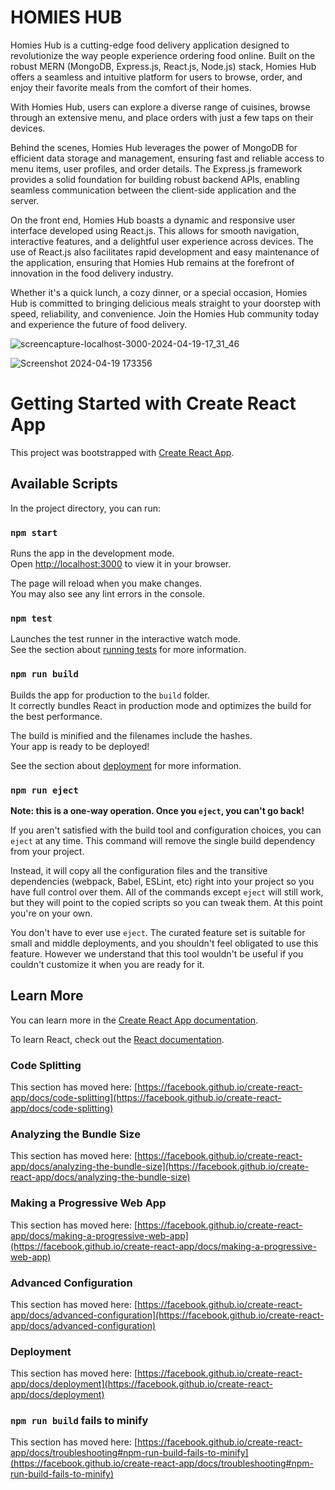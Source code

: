 # HOMIES HUB

Homies Hub is a cutting-edge food delivery application designed to revolutionize the way people experience ordering food online. Built on the robust MERN (MongoDB, Express.js, React.js, Node.js) stack, Homies Hub offers a seamless and intuitive platform for users to browse, order, and enjoy their favorite meals from the comfort of their homes.

With Homies Hub, users can explore a diverse range of cuisines, browse through an extensive menu, and place orders with just a few taps on their devices.

Behind the scenes, Homies Hub leverages the power of MongoDB for efficient data storage and management, ensuring fast and reliable access to menu items, user profiles, and order details. The Express.js framework provides a solid foundation for building robust backend APIs, enabling seamless communication between the client-side application and the server.

On the front end, Homies Hub boasts a dynamic and responsive user interface developed using React.js. This allows for smooth navigation, interactive features, and a delightful user experience across devices. The use of React.js also facilitates rapid development and easy maintenance of the application, ensuring that Homies Hub remains at the forefront of innovation in the food delivery industry.

Whether it's a quick lunch, a cozy dinner, or a special occasion, Homies Hub is committed to bringing delicious meals straight to your doorstep with speed, reliability, and convenience. Join the Homies Hub community today and experience the future of food delivery.

![screencapture-localhost-3000-2024-04-19-17_31_46](https://github.com/Amit-Makhloga/Homies-Hub/assets/135804553/026e9131-96d3-48fe-9ce7-e6a420401df2)

![Screenshot 2024-04-19 173356](https://github.com/Amit-Makhloga/Homies-Hub/assets/135804553/d94b8863-edf0-48b0-832a-fc7958541a3c)

# Getting Started with Create React App

This project was bootstrapped with [Create React App](https://github.com/facebook/create-react-app).

## Available Scripts

In the project directory, you can run:

### `npm start`

Runs the app in the development mode.\
Open [http://localhost:3000](http://localhost:3000) to view it in your browser.

The page will reload when you make changes.\
You may also see any lint errors in the console.

### `npm test`

Launches the test runner in the interactive watch mode.\
See the section about [running tests](https://facebook.github.io/create-react-app/docs/running-tests) for more information.

### `npm run build`

Builds the app for production to the `build` folder.\
It correctly bundles React in production mode and optimizes the build for the best performance.

The build is minified and the filenames include the hashes.\
Your app is ready to be deployed!

See the section about [deployment](https://facebook.github.io/create-react-app/docs/deployment) for more information.

### `npm run eject`

**Note: this is a one-way operation. Once you `eject`, you can't go back!**

If you aren't satisfied with the build tool and configuration choices, you can `eject` at any time. This command will remove the single build dependency from your project.

Instead, it will copy all the configuration files and the transitive dependencies (webpack, Babel, ESLint, etc) right into your project so you have full control over them. All of the commands except `eject` will still work, but they will point to the copied scripts so you can tweak them. At this point you're on your own.

You don't have to ever use `eject`. The curated feature set is suitable for small and middle deployments, and you shouldn't feel obligated to use this feature. However we understand that this tool wouldn't be useful if you couldn't customize it when you are ready for it.

## Learn More

You can learn more in the [Create React App documentation](https://facebook.github.io/create-react-app/docs/getting-started).

To learn React, check out the [React documentation](https://reactjs.org/).

### Code Splitting

This section has moved here: [https://facebook.github.io/create-react-app/docs/code-splitting](https://facebook.github.io/create-react-app/docs/code-splitting)

### Analyzing the Bundle Size

This section has moved here: [https://facebook.github.io/create-react-app/docs/analyzing-the-bundle-size](https://facebook.github.io/create-react-app/docs/analyzing-the-bundle-size)

### Making a Progressive Web App

This section has moved here: [https://facebook.github.io/create-react-app/docs/making-a-progressive-web-app](https://facebook.github.io/create-react-app/docs/making-a-progressive-web-app)

### Advanced Configuration

This section has moved here: [https://facebook.github.io/create-react-app/docs/advanced-configuration](https://facebook.github.io/create-react-app/docs/advanced-configuration)

### Deployment

This section has moved here: [https://facebook.github.io/create-react-app/docs/deployment](https://facebook.github.io/create-react-app/docs/deployment)

### `npm run build` fails to minify

This section has moved here: [https://facebook.github.io/create-react-app/docs/troubleshooting#npm-run-build-fails-to-minify](https://facebook.github.io/create-react-app/docs/troubleshooting#npm-run-build-fails-to-minify)

